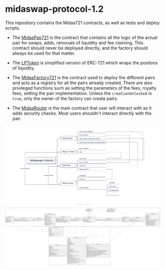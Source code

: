 # midaswap-protocol-1.2

This repository contains the Midas721 contracts, as well as tests and deploy scripts.

- The [MidasPair721](./MidasPair721.sol) is the contract that contains all the logic of the actual pair for swaps, adds, removals of liquidity and fee claiming. This contract should never be deployed directly, and the factory should always be used for that matter.

- The [LPToken](./LPToken.sol) is simplified version of ERC-721 which wraps the positons of liquidity.

- The [MidasFactory721](./MidasFactory721.sol) is the contract used to deploy the different pairs and acts as a registry for all the pairs already created. There are also privileged functions such as setting the parameters of the fees, royalty fees, setting the pair implementation. Unless the `creationUnlocked` is `true`, only the owner of the factory can create pairs.

- The [MidasRouter](./MidasRouter.sol) is the main contract that user will interact with as it adds security checks. Most users shouldn't interact directly with the pair.

![midaswap-contracts-diagram_2](./diagram_2.svg)
![midaswap-contracts-diagram](./diagram.svg)
